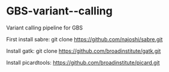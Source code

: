 # GBS-variant--calling
Variant calling pipeline for GBS 

First install sabre:
git clone https://github.com/najoshi/sabre.git

Install gatk:
git clone https://github.com/broadinstitute/gatk.git

Install picardtools:
https://github.com/broadinstitute/picard.git

